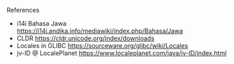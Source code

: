References

* i14i Bahasa Jawa https://i14i.andika.info/mediawiki/index.php/Bahasa/Jawa
* CLDR https://cldr.unicode.org/index/downloads 
* Locales in GLIBC https://sourceware.org/glibc/wiki/Locales
* jv-ID @ LocalePlanet https://www.localeplanet.com/java/jv-ID/index.html
